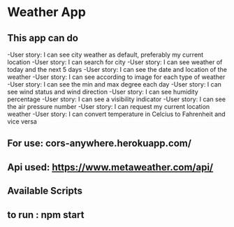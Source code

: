 # Weather App

## This app can do 
-User story: I can see city weather as default, preferably my current location
-User story: I can search for city
-User story: I can see weather of today and the next 5 days
-User story: I can see the date and location of the weather
-User story: I can see according to image for each type of weather
-User story: I can see the min and max degree each day
-User story: I can see wind status and wind direction
-User story: I can see humidity percentage
-User story: I can see a visibility indicator
-User story: I can see the air pressure number
-User story: I can request my current location weather
-User story: I can convert temperature in Celcius to Fahrenheit and vice versa

## For use: cors-anywhere.herokuapp.com/

## Api used: https://www.metaweather.com/api/

## Available Scripts

## to run : npm start
